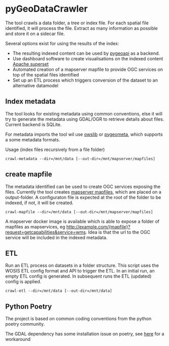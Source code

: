 # pyGeoDataCrawler

The tool crawls a data folder, a tree or index file. For each spatial file identified, it will process the file. Extract as many information as possible and store it on a sidecar file. 

Several options exist for using the results of the index:

- The resulting indexed content can be used by [pygeoapi](http://pygeoapi.io) as a backend.
- Use dashboard software to create visualisations on the indexed content [Apache superset](https://superset.apache.org/)
- Automated creation of a mapserver mapfile to provide OGC services on top of the spatial files identified
- Set up an ETL process which triggers conversion of the dataset to an alternative datamodel

## Index metadata

The tool looks for existing metadata using common conventions, else it will try to generate the metadata 
using GDAL/OGR to retrieve details about files. Current backend is SQLite.

For metadata imports the tool wil use [owslib](https://github.com/geopython/owslib) or [pygeometa](https://github.com/geopython/pygeometa), which supports a some metadata formats. 

Usage (index files recursively from a file folder)

```
crawl-metadata --dir=/mnt/data [--out-dir=/mnt/mapserver/mapfiles]
```

## create mapfile

The metadata identified can be used to create OGC services exposing the files. Currently the tool creates [mapserver mapfiles](https://www.mapserver.org/mapfile/), which are placed on a output-folder. A configuraton file is expected at the root of the folder to be indexed, if not, it will be created.

```
crawl-mapfile --dir=/mnt/data [--out-dir=/mnt/mapserver/mapfiles]
```

A mapserver docker image is available which is able to expose a folder of mapfiles as mapservices, eg http://example.com/{mapfile}?request=getcapabilities&service=wms.
Idea is that the url to the OGC service will be included in the indexed metadata.

## ETL

Run an ETL process on datasets in a folder structure. This script uses the WOSIS ETL config format and API to trigger the ETL.
In an initial run, an empty ETL config is generated. In subsequent runs the ETL (updated) config is applied.

```
crawl-etl --dir=/mnt/data [--out-dir=/mnt/data]
```

## Python Poetry

The project is based on common coding conventions from the python poetry community.

The GDAL dependency has some installation issue on poetry, see [here](https://stackoverflow.com/a/70986804) for a workaround